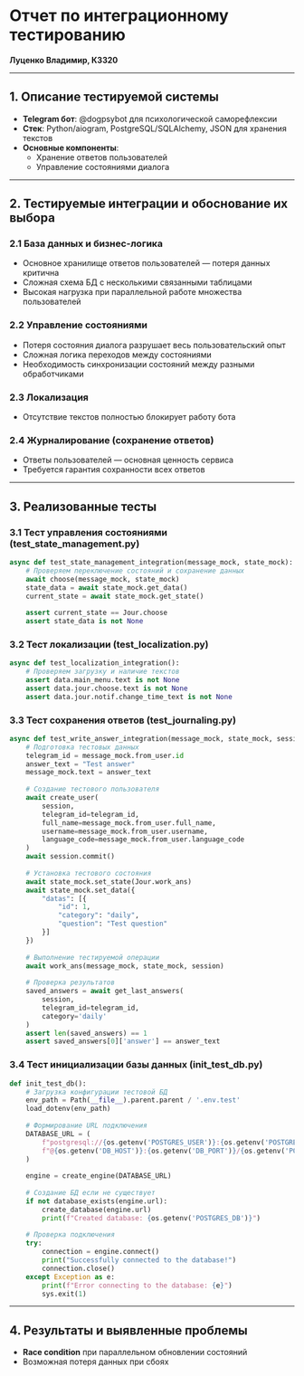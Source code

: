 
# Отчет по интеграционному тестированию

**Луценко Владимир, К3320**

---

## 1. Описание тестируемой системы
- **Telegram бот**: @dogpsybot для психологической саморефлексии
- **Стек**: Python/aiogram, PostgreSQL/SQLAlchemy, JSON для хранения текстов
- **Основные компоненты**:
  - Хранение ответов пользователей
  - Управление состояниями диалога

---

## 2. Тестируемые интеграции и обоснование их выбора

### 2.1 База данных и бизнес-логика
- Основное хранилище ответов пользователей — потеря данных критична
- Сложная схема БД с несколькими связанными таблицами
- Высокая нагрузка при параллельной работе множества пользователей

### 2.2 Управление состояниями
- Потеря состояния диалога разрушает весь пользовательский опыт
- Сложная логика переходов между состояниями
- Необходимость синхронизации состояний между разными обработчиками

### 2.3 Локализация
- Отсутствие текстов полностью блокирует работу бота

### 2.4 Журналирование (сохранение ответов)
- Ответы пользователей — основная ценность сервиса
- Требуется гарантия сохранности всех ответов

---

## 3. Реализованные тесты

### 3.1 Тест управления состояниями (test_state_management.py)

```python
async def test_state_management_integration(message_mock, state_mock):
    # Проверяем переключение состояний и сохранение данных
    await choose(message_mock, state_mock)
    state_data = await state_mock.get_data()
    current_state = await state_mock.get_state()
    
    assert current_state == Jour.choose
    assert state_data is not None
```
### 3.2 Тест локализации (test_localization.py)

```python
async def test_localization_integration():
    # Проверяем загрузку и наличие текстов
    assert data.main_menu.text is not None
    assert data.jour.choose.text is not None
    assert data.jour.notif.change_time_text is not None
```
### 3.3 Тест сохранения ответов (test_journaling.py)

```python
async def test_write_answer_integration(message_mock, state_mock, session):
    # Подготовка тестовых данных
    telegram_id = message_mock.from_user.id
    answer_text = "Test answer"
    message_mock.text = answer_text
    
    # Создание тестового пользователя
    await create_user(
        session,
        telegram_id=telegram_id,
        full_name=message_mock.from_user.full_name,
        username=message_mock.from_user.username,
        language_code=message_mock.from_user.language_code
    )
    await session.commit()
    
    # Установка тестового состояния
    await state_mock.set_state(Jour.work_ans)
    await state_mock.set_data({
        "datas": [{
            "id": 1,
            "category": "daily",
            "question": "Test question"
        }]
    })
    
    # Выполнение тестируемой операции
    await work_ans(message_mock, state_mock, session)
    
    # Проверка результатов
    saved_answers = await get_last_answers(
        session,
        telegram_id=telegram_id,
        category='daily'
    )
    assert len(saved_answers) == 1
    assert saved_answers[0]['answer'] == answer_text
```
### 3.4 Тест инициализации базы данных (init_test_db.py)

```python
def init_test_db():
    # Загрузка конфигурации тестовой БД
    env_path = Path(__file__).parent.parent / '.env.test'
    load_dotenv(env_path)
    
    # Формирование URL подключения
    DATABASE_URL = (
        f"postgresql://{os.getenv('POSTGRES_USER')}:{os.getenv('POSTGRES_PASSWORD')}"
        f"@{os.getenv('DB_HOST')}:{os.getenv('DB_PORT')}/{os.getenv('POSTGRES_DB')}"
    )
    
    engine = create_engine(DATABASE_URL)
    
    # Создание БД если не существует
    if not database_exists(engine.url):
        create_database(engine.url)
        print(f"Created database: {os.getenv('POSTGRES_DB')}")
    
    # Проверка подключения
    try:
        connection = engine.connect()
        print("Successfully connected to the database!")
        connection.close()
    except Exception as e:
        print(f"Error connecting to the database: {e}")
        sys.exit(1)
```
---

## 4. Результаты и выявленные проблемы
- **Race condition** при параллельном обновлении состояний
- Возможная потеря данных при сбоях
